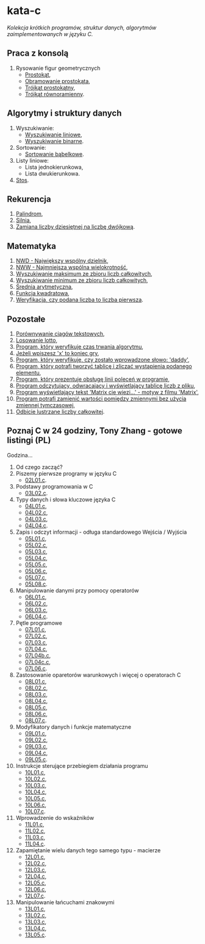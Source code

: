 # kata-c
_Kolekcja krótkich programów, struktur danych, algorytmów zaimplementowanych w języku C._

Praca z konsolą
---------------

1. Rysowanie figur geometrycznych
    * [Prostokąt](/console/print_rectangle.c),
    * [Obramowanie prostokąta](/console/print_rectangle_with_border.c),
    * [Trójkąt prostokątny](/console/print_triangle_rectangular.c),
    * [Trójkąt równoramienny](/console/print_triangle_isosceles.c).

Algorytmy i struktury danych
----------------------------

1. Wyszukiwanie:
    * [Wyszukiwanie liniowe](/algorithms/search_line.c),
    * [Wyszukiwanie binarne](/algorithms/search_binary.c).
2. Sortowanie:
    * [Sortowanie bąbelkowe](/algorithms/bubble_sort.c).
3. Listy liniowe:
    * Lista jednokierunkowa,
    * Lista dwukierunkowa.
4. [Stos](/algorithms/stack/stack.c).

Rekurencja
----------

1. [Palindrom](/recursion/palindrome.c),
2. [Silnia](/recursion/factorial.c),
3. [Zamiana liczby dziesiętnej na liczbę dwójkową](/recursion/conver_to_binary.c).

Matematyka
----------

1. [NWD - Największy wspólny dzielnik](/math/nwd.c),
2. [NWW - Najmniejsza wspólna wielokrotność](/math/nww.c),
3. [Wyszukiwanie maksimum ze zbioru liczb całkowitych](/math/max.c),
4. [Wyszukiwanie minimum ze zbioru liczb całkowitych](/math/min.c),
5. [Średnia arytmetyczna](/math/average.c),
6. [Funkcja kwadratowa](/math/quadratic_function/quadratic_function.c),
7. [Weryfikacja, czy podana liczba to liczba pierwsza](/math/prime.c).

Pozostałe
---------

01. [Porównywanie ciągów tekstowych](/other/string_compare.c),
02. [Losowanie lotto](/other/lottery.c),
03. [Program, który weryfikuje czas trwania algorytmu](/other/algorithm_duration.c),
04. [Jeżeli wpiszesz 'x' to koniec gry](/other/x_terminate_program.c),
05. [Program, który weryfikuje, czy zostało wprowadzone słowo: 'daddy'](/other/daddy.c),
06. [Program, który potrafi tworzyć tablicę i zliczać wystąpienia podanego elementu](/other/tables.c),
07. [Program, który prezentuje obsługę linii poleceń w programie](/other/command_line.c),
08. [Program odczytujący, odwracający i wyświetlający tablicę liczb z pliku](/other/tables02.c),
09. [Program wyświetlający tekst 'Matrix cie wiezi...' - motyw z filmu 'Matrix'](/other/matrix_movie.c),
10. [Program potrafi zamienić wartości pomiędzy zmiennymi bez użycia zmiennej tymczasowej](/other/swap.c),
11. [Odbicie lustrzane liczby całkowitej](/other/mirror.c).

Poznaj C w 24 godziny, Tony Zhang - gotowe listingi (PL)
--------------------------------------------------------

Godzina...

01. Od czego zacząć?
02. Piszemy pierwsze programy w języku C
    + [02L01.c](./c-in-24h/02H/02L01.c).
03. Podstawy programowania w C
    + [03L02.c](./c-in-24h/03H/03L02.c).
04. Typy danych i słowa kluczowe języka C
    + [04L01.c](./c-in-24h/04H/04L01.c),
    + [04L02.c](./c-in-24h/04H/04L02.c),
    + [04L03.c](./c-in-24h/04H/04L03.c),
    + [04L04.c](./c-in-24h/04H/04L04.c).
05. Zapis i odczyt informacji - odługa standardowego Wejścia / Wyjścia
    + [05L01.c](./c-in-24h/05H/05L01.c),
    + [05L02.c](./c-in-24h/05H/05L02.c),
    + [05L03.c](./c-in-24h/05H/05L03.c),
    + [05L04.c](./c-in-24h/05H/05L04.c),
    + [05L05.c](./c-in-24h/05H/05L05.c),
    + [05L06.c](./c-in-24h/05H/05L06.c),
    + [05L07.c](./c-in-24h/05H/05L07.c),
    + [05L08.c](./c-in-24h/05H/05L08.c).
06. Manipulowanie danymi przy pomocy operatorów
    + [06L01.c](./c-in-24h/06H/06L01.c),
    + [06L02.c](./c-in-24h/06H/06L02.c),
    + [06L03.c](./c-in-24h/06H/06L03.c),
    + [06L04.c](./c-in-24h/06H/06L04.c).
07. Pętle programowe
    + [07L01.c](./c-in-24h/07H/07L01.c),
    + [07L02.c](./c-in-24h/07H/07L02.c),
    + [07L03.c](./c-in-24h/07H/07L03.c),
    + [07L04.c](./c-in-24h/07H/07L04.c),
    + [07L04b.c](./c-in-24h/07H/07L04b.c),
    + [07L04c.c](./c-in-24h/07H/07L04c.c),
    + [07L06.c](./c-in-24h/07H/07L06.c).
08. Zastosowanie oparetorów warunkowych i więcej o operatorach C
    + [08L01.c](./c-in-24h/08H/08L01.c),
    + [08L02.c](./c-in-24h/08H/08L02.c),
    + [08L03.c](./c-in-24h/08H/08L03.c),
    + [08L04.c](./c-in-24h/08H/08L04.c),
    + [08L05.c](./c-in-24h/08H/08L05.c),
    + [08L06.c](./c-in-24h/08H/08L06.c),
    + [08L07.c](./c-in-24h/08H/08L07.c).
09. Modyfikatory danych i funkcje matematyczne
    + [09L01.c](./c-in-24h/09H/09L01.c),
    + [09L02.c](./c-in-24h/09H/09L02.c),
    + [09L03.c](./c-in-24h/09H/09L03.c),
    + [09L04.c](./c-in-24h/09H/09L04.c),
    + [09L05.c](./c-in-24h/09H/09L05.c).
10. Instrukcje sterujące przebiegiem działania programu
    + [10L01.c](./c-in-24h/10H/10L01.c),
    + [10L02.c](./c-in-24h/10H/10L02.c),
    + [10L03.c](./c-in-24h/10H/10L03.c),
    + [10L04.c](./c-in-24h/10H/10L04.c),
    + [10L05.c](./c-in-24h/10H/10L05.c),
    + [10L06.c](./c-in-24h/10H/10L06.c),
    + [10L07.c](./c-in-24h/10H/10L07.c).
11. Wprowadzenie do wskaźników
    + [11L01.c](./c-in-24h/11H/11L01.c),
    + [11L02.c](./c-in-24h/11H/11L02.c),
    + [11L03.c](./c-in-24h/11H/11L03.c),
    + [11L04.c](./c-in-24h/11H/11L04.c).
12. Zapamiętanie wielu danych tego samego typu - macierze
    + [12L01.c](./c-in-24h/12H/12L01.c),
    + [12L02.c](./c-in-24h/12H/12L02.c),
    + [12L03.c](./c-in-24h/12H/12L03.c),
    + [12L04.c](./c-in-24h/12H/12L04.c),
    + [12L05.c](./c-in-24h/12H/12L05.c),
    + [12L06.c](./c-in-24h/12H/12L06.c),
    + [12L07.c](./c-in-24h/12H/12L07.c).
13. Manipulowanie łańcuchami znakowymi
    + [13L01.c](./c-in-24h/13H/13L01.c),
    + [13L02.c](./c-in-24h/13H/13L02.c),
    + [13L03.c](./c-in-24h/13H/13L03.c),
    + [13L04.c](./c-in-24h/13H/13L04.c),
    + [13L05.c](./c-in-24h/13H/13L05.c).